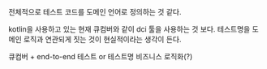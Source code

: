 전체적으로 테스트 코드를 도메인 언어로 정의하는 것 같다.

kotlin을 사용하고 있는 현재 큐컴버와 같이 dci 툴을 사용하는 것 보다. 테스트명을 도메인 로직과 연관되게 짓는 것이 현실적이라는 생각이 든다.

큐컴버 + end-to-end 테스트 or 테스트명 비즈니스 로직화(?)

